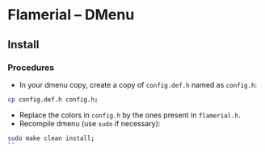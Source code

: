 # Flamerial – DMenu
## Install
### Procedures
- In your dmenu copy, create a copy of `config.def.h` named as `config.h`:

```zsh
cp config.def.h config.h;
```

- Replace the colors in `config.h` by the ones present in `flamerial.h`.
- Recompile dmenu (use `sudo` if necessary):

```zsh
sudo make clean install;
``
